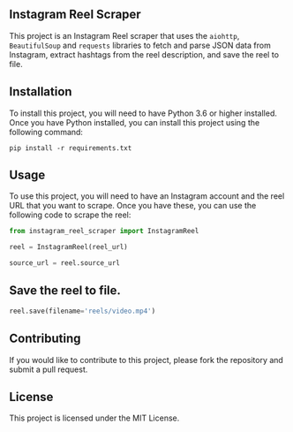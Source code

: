 ## Instagram Reel Scraper
This project is an Instagram Reel scraper that uses the `aiohttp`, `BeautifulSoup` and `requests` libraries to fetch and parse JSON data from Instagram, extract hashtags from the reel description, and save the reel to file.

## Installation
To install this project, you will need to have Python 3.6 or higher installed. Once you have Python installed, you can install this project using the following command:

```pip install -r requirements.txt```

## Usage
To use this project, you will need to have an Instagram account and the reel URL that you want to scrape. Once you have these, you can use the following code to scrape the reel:

```python
from instagram_reel_scraper import InstagramReel

reel = InstagramReel(reel_url)

source_url = reel.source_url
```

## Save the reel to file.
```python
reel.save(filename='reels/video.mp4')
```

## Contributing
If you would like to contribute to this project, please fork the repository and submit a pull request.

## License
This project is licensed under the MIT License.
